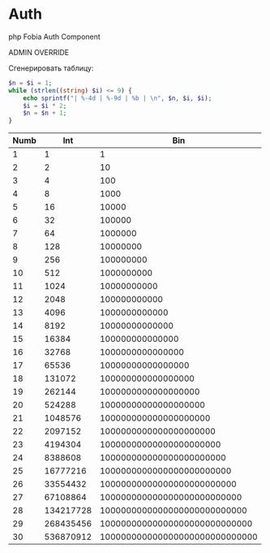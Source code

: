 Auth
====

php Fobia Auth Component

ADMIN
OVERRIDE


Сгенерировать таблицу:

```php
$n = $i = 1;
while (strlen((string) $i) <= 9) {
    echo sprintf("| %-4d | %-9d | %b | \n", $n, $i, $i);
    $i = $i * 2;
    $n = $n + 1;
}
```


| Numb | Int       | Bin                            |
| ---- | --------- | ------------------------------ |                                     
| 1    | 1         | 1                              |        
| 2    | 2         | 10                             |         
| 3    | 4         | 100                            |          
| 4    | 8         | 1000                           |           
| 5    | 16        | 10000                          |            
| 6    | 32        | 100000                         |             
| 7    | 64        | 1000000                        |              
| 8    | 128       | 10000000                       |               
| 9    | 256       | 100000000                      |                
| 10   | 512       | 1000000000                     |                 
| 11   | 1024      | 10000000000                    |                  
| 12   | 2048      | 100000000000                   |                   
| 13   | 4096      | 1000000000000                  |                    
| 14   | 8192      | 10000000000000                 |                     
| 15   | 16384     | 100000000000000                |                      
| 16   | 32768     | 1000000000000000               |                       
| 17   | 65536     | 10000000000000000              |                        
| 18   | 131072    | 100000000000000000             |                         
| 19   | 262144    | 1000000000000000000            |                          
| 20   | 524288    | 10000000000000000000           |                           
| 21   | 1048576   | 100000000000000000000          |                            
| 22   | 2097152   | 1000000000000000000000         |                             
| 23   | 4194304   | 10000000000000000000000        |                              
| 24   | 8388608   | 100000000000000000000000       |                               
| 25   | 16777216  | 1000000000000000000000000      |                                
| 26   | 33554432  | 10000000000000000000000000     |                                 
| 27   | 67108864  | 100000000000000000000000000    |                                  
| 28   | 134217728 | 1000000000000000000000000000   |                                   
| 29   | 268435456 | 10000000000000000000000000000  |                                    
| 30   | 536870912 | 100000000000000000000000000000 |                                      
